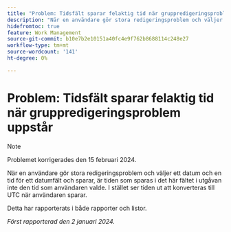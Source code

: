 ```yaml
---
title: "Problem: Tidsfält sparar felaktig tid när gruppredigeringsproblem uppstår"
description: "När en användare gör stora redigeringsproblem och väljer datum och tid för ett datumfält och sparar, är tiden som sparas i det här fältet i utgåvan inte den tid som användaren valde. I stället ser tiden ut att konverteras till UTC när användaren sparar."
hidefromtoc: true
feature: Work Management
source-git-commit: b10e7b2e10151a40fc4e9f762b8688114c248e27
workflow-type: tm+mt
source-wordcount: '141'
ht-degree: 0%

---
```



# Problem: Tidsfält sparar felaktig tid när gruppredigeringsproblem uppstår

>[!NOTE]
>
>Problemet korrigerades den 15 februari 2024.

När en användare gör stora redigeringsproblem och väljer ett datum och en tid för ett datumfält och sparar, är tiden som sparas i det här fältet i utgåvan inte den tid som användaren valde. I stället ser tiden ut att konverteras till UTC när användaren sparar.

Detta har rapporterats i både rapporter och listor.

_Först rapporterad den 2 januari 2024._

